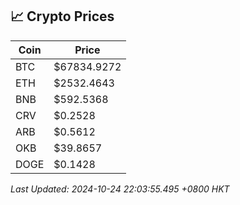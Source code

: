 ## 📈 Crypto Prices

| Coin | Price |
| ---- | ----- |
| BTC | $67834.9272 |
| ETH | $2532.4643 |
| BNB | $592.5368 |
| CRV | $0.2528 |
| ARB | $0.5612 |
| OKB | $39.8657 |
| DOGE | $0.1428 |

_Last Updated: 2024-10-24 22:03:55.495 +0800 HKT_